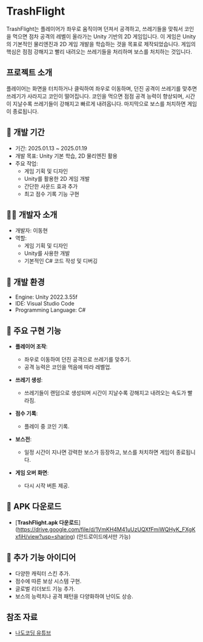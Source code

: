# TrashFlight

TrashFlight는 플레이어가 좌우로 움직이며 던져서 공격하고, 쓰레기들을 맞춰서 코인을 먹으면 점차 공격의 레벨이 올라가는 Unity 기반의 2D 게임입니다. 이 게임은 Unity의 기본적인 물리엔진과 2D 게임 개발을 학습하는 것을 목표로 제작되었습니다. 게임의 핵심은 점점 강해지고 빨리 내려오는 쓰레기들을 처리하며 보스를 처치하는 것입니다.

##  프로젝트 소개
플레이어는 화면을 터치하거나 클릭하여 좌우로 이동하며, 던진 공격이 쓰레기를 맞추면 쓰레기가 사라지고 코인이 떨어집니다. 코인을 먹으면 점점 공격 능력이 향상되며, 시간이 지날수록 쓰레기들이 강해지고 빠르게 내려옵니다. 마지막으로 보스를 처치하면 게임이 종료됩니다.

## 📅 개발 기간
- 기간: 2025.01.13 ~ 2025.01.19
- 개발 목표: Unity 기본 학습, 2D 물리엔진 활용
- 주요 작업:
  - 게임 기획 및 디자인
  - Unity를 활용한 2D 게임 개발
  - 간단한 사운드 효과 추가
  - 최고 점수 기록 기능 구현

## 🧑‍💻 개발자 소개
- 개발자: 이동현
- 역할:
  - 게임 기획 및 디자인
  - Unity를 사용한 개발
  - 기본적인 C# 코드 작성 및 디버깅

## 🔧 개발 환경
- Engine: Unity 2022.3.55f
- IDE: Visual Studio Code
- Programming Language: C#

## 💾 주요 구현 기능
- **플레이어 조작**:
  - 좌우로 이동하여 던진 공격으로 쓰레기를 맞추기.
  - 공격 능력은 코인을 먹음에 따라 레벨업.
  
- **쓰레기 생성**:
  - 쓰레기들이 랜덤으로 생성되며 시간이 지날수록 강해지고 내려오는 속도가 빨라짐.
  
- **점수 기록**:
  - 플레이 중 코인 기록.
  
- **보스전**:
  - 일정 시간이 지나면 강력한 보스가 등장하고, 보스를 처치하면 게임이 종료됩니다.
  
- **게임 오버 화면**:
  - 다시 시작 버튼 제공.

## 📲 APK 다운로드
- [**TrashFlight.apk 다운로드**] (https://drive.google.com/file/d/1VmKH4M41uUzUQXfFmiWQHyK_FXgKxfiH/view?usp=sharing) 
  (안드로이드에서만 가능)

## 📄 추가 기능 아이디어
- 다양한 캐릭터 스킨 추가.
- 점수에 따른 보상 시스템 구현.
- 글로벌 리더보드 기능 추가.
- 보스의 능력치나 공격 패턴을 다양화하여 난이도 상승.

## 참조 자료
- [나도코딩 유튜브](https://www.youtube.com/watch?v=rJE6bhVUNhk)
